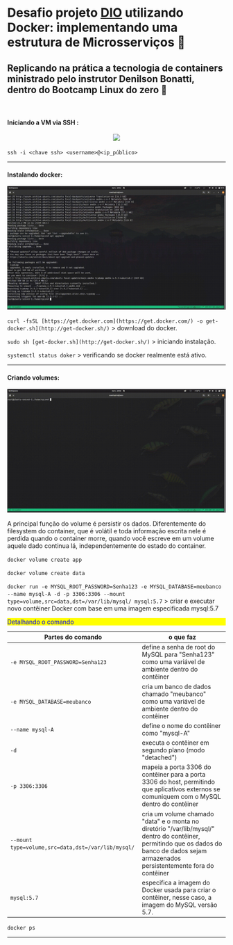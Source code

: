 # Desafio projeto [DIO](https://www.dio.me/) utilizando Docker: implementando uma estrutura de Microsserviços :whale:

## Replicando na prática a tecnologia de containers ministrado pelo instrutor Denilson Bonatti, dentro do Bootcamp Linux do zero :penguin:
<p> <br>


#### Iniciando a VM via SSH :
<p align="center">
<img width="1080" src="src/../Gif/1-Iniciando_Virtual%20Machine_via_SSH.gif">
</p>

`ssh -i <chave ssh> <username>@<ip_público>`
___

#### Instalando docker:
<p align="center">
<img width src="src/../Gif/2-Instalando_Docker.gif">
</p>

`curl -fsSL [https://get.docker.com](https://get.docker.com/) -o get-docker.sh](http://get-docker.sh/)` > download do docker.

`sudo sh [get-docker.sh](http://get-docker.sh/)` > iniciando instalação.

`systemctl status doker` > verificando se docker realmente está ativo.
___

#### Criando volumes:
<p align="center">
<img width src="src/../Gif/3-Criando%20volumes.gif">
</p>
<p>A principal função do volume é persistir os dados. Diferentemente do filesystem do container, que é volátil e toda informação escrita nele é perdida quando o container morre, quando você escreve em um volume aquele dado continua lá, independentemente do estado do container.<br>

`docker volume create app`

`docker volume create data`

`docker run -e MYSQL_ROOT_PASSWORD=Senha123 -e MYSQL_DATABASE=meubanco --name mysql-A -d -p 3306:3306 --mount type=volume,src=data,dst=/var/lib/mysql/ mysql:5.7` > criar e executar novo contêiner Docker com base em uma imagem especificada mysql:5.7

<div style="background-color:yellow">
  <p style="color:blue">Detalhando o comando</p>
</div>

|Partes do comando | o que faz                                                                        |
|--------|----------------------------------------------------------------------------------|
|`-e MYSQL_ROOT_PASSWORD=Senha123`| define a senha de root do MySQL para "Senha123" como uma variável de ambiente dentro do contêiner |
|`-e MYSQL_DATABASE=meubanco`     | cria um banco de dados chamado "meubanco" como uma variável de ambiente dentro do contêiner      |
|`--name mysql-A`                 | define o nome do contêiner como "mysql-A"
|`-d`                             | executa o contêiner em segundo plano (modo "detached")
|`-p 3306:3306`                   | mapeia a porta 3306 do contêiner para a porta 3306 do host, permitindo que aplicativos externos se comuniquem com o MySQL dentro do contêiner|
|`--mount type=volume,src=data,dst=/var/lib/mysql/`| cria um volume chamado "data" e o monta no diretório "/var/lib/mysql/" dentro do contêiner, permitindo que os dados do banco de dados sejam armazenados persistentemente fora do contêiner |
|`mysql:5.7`| especifica a imagem do Docker usada para criar o contêiner, nesse caso, a imagem do MySQL versão 5.7.

`docker ps`
___

####




